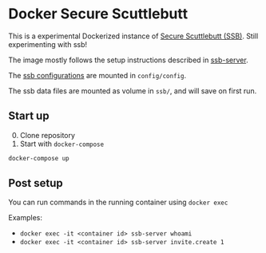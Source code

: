 # Docker Secure Scuttlebutt

This is a experimental Dockerized instance of [Secure Scuttlebutt (SSB)](https://scuttlebutt.nz/). Still experimenting with ssb! 

The image mostly follows the setup instructions described in [ssb-server](https://github.com/ssbc/ssb-server/).

The [ssb configurations](https://github.com/ssbc/ssb-config) are mounted in `config/config`.

The ssb data files are mounted as volume in `ssb/`, and will save on first run.

## Start up
0. Clone repository
1. Start with `docker-compose`
```sh
docker-compose up
```

## Post setup
You can run commands in the running container using `docker exec`

Examples:
- `docker exec -it <container id> ssb-server whoami`
- `docker exec -it <container id> ssb-server invite.create 1`
